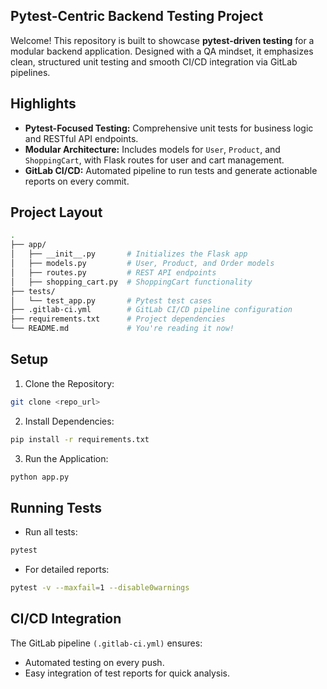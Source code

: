 ## Pytest-Centric Backend Testing Project
Welcome! This repository is built to showcase **pytest-driven testing** for a modular backend application. Designed with a QA mindset, it emphasizes clean, structured unit testing and smooth CI/CD integration via GitLab pipelines.

## Highlights
- **Pytest-Focused Testing:** Comprehensive unit tests for business logic and RESTful API endpoints.
- **Modular Architecture:** Includes models for `User`, `Product`, and `ShoppingCart`, with Flask routes for user and cart management.
- **GitLab CI/CD:** Automated pipeline to run tests and generate actionable reports on every commit.

## Project Layout
```bash
.  
├── app/  
│   ├── __init__.py       # Initializes the Flask app  
│   ├── models.py         # User, Product, and Order models  
│   ├── routes.py         # REST API endpoints  
│   ├── shopping_cart.py  # ShoppingCart functionality  
├── tests/  
│   └── test_app.py       # Pytest test cases  
├── .gitlab-ci.yml        # GitLab CI/CD pipeline configuration  
├── requirements.txt      # Project dependencies  
└── README.md             # You're reading it now!  
```
## Setup
1. Clone the Repository:

```bash
git clone <repo_url>  
```
2. Install Dependencies:

```bash
pip install -r requirements.txt  
```

3. Run the Application:
```bash
python app.py
```

## Running Tests
- Run all tests:
```bash
pytest
```

- For detailed reports:
```bash
pytest -v --maxfail=1 --disable0warnings
```

## CI/CD Integration
The GitLab pipeline `(.gitlab-ci.yml)` ensures:

- Automated testing on every push.
- Easy integration of test reports for quick analysis.